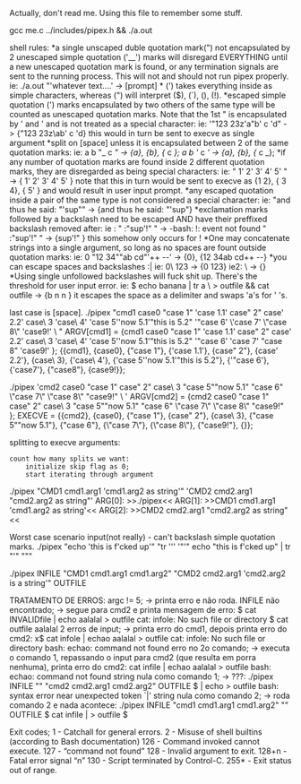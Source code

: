 Actually, don't read me. Using this file to remember some stuff.

gcc me.c ../includes/pipex.h && ./a.out

shell rules:
	*a single unscaped duble quotation mark(") not encapsulated by 2 unescaped simple quotation ('__') marks will disregard EVERYTHING until a new unescaped quotation mark is found, or any termination signals are sent to the running process. This will not and should not run pipex properly.
	ie: ./a.out "'whatever text....' -> [prompt]
	* (') takes everything inside as simple characters, whereas (") will interpret ($), (`), (\), (!).
	*escaped simple quotation (') marks encapsulated by two others of the same type will be counted as unescaped quotation marks. Note that the 1st " is encapsulated by ' and \' and is not treated as a special character:
	ie: '"123 23z\'a"b' c 'd" - > {"123 23z\ab' c 'd}
		this would in turn be sent to execve as single argument
	*split on [space] unless it is encapsulated between 2 of the same quotation marks:
	ie: a b "_ c _" -> {a}, {b}, {_ c _};
		a b '_ c _' -> {a}, {b}, {_ c _};
	*if any number of quotation marks are found inside 2 different quotation marks, they are disregarded as being special characters:
	ie:	" 1' 2' 3' 4' 5' " -> { 1' 2' 3' 4' 5' }
		note that this in turn would be sent to execve as {1 2}, { 3 4}, { 5' } and would result in user input prompt.
	*any escaped quotation inside a pair of the same type is not considered a special character:
	ie: "and thus he said: \"'sup\"" -> {and thus he said: "'sup"}
	*exclamation marks followed by a backslash need to be escaped AND have their preffixed backslash removed after:
	ie : " :\"sup'!\" " -> -bash: !\: event not found
		 " :\"sup'\!\" " -> {sup'\!" }
		 this somehow only occurs for !
	*One may concatenate strings into a single argument, so long as no spaces are fount outside quotation marks:
	ie: 0 "12  34""ab cd"'++ --' -> {0}, {12  34ab cd++ --}
	*you can escape spaces and backslashes :|
	ie: 0\ 123 -> {0 123}
	ie2: \\ -> {\}
	*Using single unfollowed backslashes will fuck shit up. There's the threshold for user input error.
	ie: $ echo banana | tr a \ > outfile && cat outfile -> {b n n }
			it escapes the space as a delimiter and swaps 'a's for ' 's.

last case is \[space].
./pipex "cmd1 case0 \"case 1\" 'case 1.1' case\" 2\" case' 2.2' case\ 3 'case\ 4' 'case 5''now 5.1'\"this is 5.2\" '\"case 6\' \\'case 7\' \\\"case 8\\\" 'case9\!' \ "
ARGV[cmd1] = {cmd1 case0 "case 1" 'case 1.1' case" 2" case' 2.2' case\ 3 'case\ 4' 'case 5''now 5.1'"this is 5.2" '"case 6\' \'case 7\' \"case 8\" 'case9\!' \};
{{cmd1}, {case0}, {"case 1"}, {'case 1.1'}, {case" 2"}, {case' 2.2'}, {case\ 3}, {'case\ 4'}, {'case 5''now 5.1'"this is 5.2"}, {'"case 6\'}, {\'case7\'}, {\"case8\"}, {case9\!}};

./pipex 'cmd2 case0 "case 1" case" 2" case\ 3 "case 5""now 5.1" \"case 6\" \\"case 7\\" \\\"case 8\\\" "case9\!" \ '
ARGV[cmd2] = {cmd2 case0 "case 1" case" 2" case\ 3 "case 5""now 5.1" \"case 6\" \\"case 7\\" \\\"case 8\\\" "case9\!" \};
EXECVE = {{cmd2}, {case0}, {"case 1"}, {case" 2"}, {case\ 3}, {"case 5""now 5.1"}, {\"case 6\"}, {\\"case 7\\"}, {\\\"case 8\\\"}, {"case9\!"}, {\}};

splitting to execve arguments:

	count how many splits we want:
		initialize skip flag as 0;
		start iterating through argument



./pipex "CMD1 cmd1.arg1 'cmd1.arg2 as string'" 'CMD2 cmd2.arg1 "cmd2.arg2 as string"'
	ARG[0]: >>./pipex<<
	ARG[1]: >>CMD1 cmd1.arg1 'cmd1.arg2 as string'<<
	ARG[2]: >>CMD2 cmd2.arg1 "cmd2.arg2 as string"<<

Worst case scenario input(not really) - can't backslash simple quotation marks.
	./pipex "echo 'this is f'cked up'" "tr ''' '\"'"
	echo "this is f'cked up" | tr "'" "\""

./pipex INFILE "CMD1 cmd1.arg1 cmd1.arg2" "CMD2 cmd2.arg1 'cmd2.arg2 is a string'" OUTFILE



TRATAMENTO DE ERROS:
	argc != 5; -> printa erro e não roda.
	INFILE não encontrado; -> segue para cmd2 e printa mensagem de erro:
			$ cat INVALIDfile | echo aalalal > outfile
			cat: infole: No such file or directory
			$ cat outfile
			aalalal
	2 erros de input; -> printa erro do cmd1, depois printa erro do cmd2:
		x$ cat infole | echao aalalal > outfile
			cat: infole: No such file or directory
			bash: echao: command not found
	erro no 2o comando; -> executa o comando 1, repassando o input para cmd2 (que resulta em porra nenhuma), printa erro do cmd2:
		cat infile | echao aalalal > outfile
			bash: echao: command not found
	string nula como comando 1; -> ???:
		./pipex INFILE "" "cmd2 cmd2.arg1 cmd2.arg2" OUTFILE
		$ | echo > outfile
			bash: syntax error near unexpected token `|'
	string nula como comando 2; -> roda comando 2 e nada acontece:
		./pipex INFILE "cmd1 cmd1.arg1 cmd1.arg2" "" OUTFILE
		$ cat infile | > outfile
			$

Exit codes;
1 - Catchall for general errors.
2 - Misuse of shell builtins (according to Bash documentation)
126 - Command invoked cannot execute.
127 - “command not found”
128 - Invalid argument to exit.
128+n - Fatal error signal “n”
130 - Script terminated by Control-C.
255\* - Exit status out of range.